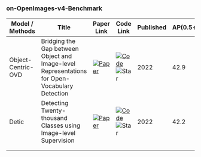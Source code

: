### on-OpenImages-v4-Benchmark

| Model / Methods    | Title                                                                                         | Paper Link                                                                                                    | Code Link                                                                                                                                                                                                                                   | Published | AP(0.5⬆️) | Keywords | Venue |
| ------------------ | --------------------------------------------------------------------------------------------- | ------------------------------------------------------------------------------------------------------------- | ------------------------------------------------------------------------------------------------------------------------------------------------------------------------------------------------------------------------------------------- | --------- | --------- | -------- | ----- |
| Object-Centric-OVD | Bridging the Gap between Object and Image-level Representations for Open-Vocabulary Detection | [![Paper](https://img.shields.io/badge/Paper-ydd7e6?style=for-the-badge)](https://arxiv.org/abs/2207.03482v3) | [![Code](https://img.shields.io/badge/Code-add7e6?style=for-the-badge)](https://github.com/mmaaz60/mvits_for_class_agnostic_od)![Star](https://img.shields.io/github/stars/mmaaz60/mvits_for_class_agnostic_od.svg?style=social&label=Star) | 2022      | 42.9      |          |       |
| Detic              | Detecting Twenty-thousand Classes using Image-level Supervision                               | [![Paper](https://img.shields.io/badge/Paper-ydd7e6?style=for-the-badge)](https://arxiv.org/abs/2201.02605v3) | [![Code](https://img.shields.io/badge/Code-add7e6?style=for-the-badge)](https://github.com/facebookresearch/Detic)![Star](https://img.shields.io/github/stars/facebookresearch/Detic.svg?style=social&label=Star)                           | 2022      | 42.2      |          |       |
|                    |                                                                                               |                                                                                                               |                                                                                                                                                                                                                                             |           |           |          |       |
|                    |                                                                                               |                                                                                                               |                                                                                                                                                                                                                                             |           |           |          |       |